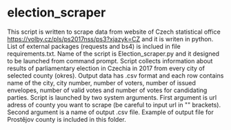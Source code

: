 # election_scraper
This script is written to scrape data from website of Czech statistical office https://volby.cz/pls/ps2017nss/ps3?xjazyk=CZ and it is writen in python.
List of external packages (requests and bs4) is inclued in file requirements.txt.
Name of the script is Election_scraper.py and it designed to be launched from command prompt.
Script collects information about results of parliamentary election in Czechia in 2017 from every city of selected county (okres).
Output data has .csv format and each row contains name of the city, city number, number of voters, number of issued envelopes, number of valid votes and number of votes for candidating parties.
Script is launched by two system arguments.
First argument is url adress of county you want to scrape (be careful to input url in "" brackets).
Second argument is a name of output .csv file.
Example of output file for Prostějov county is included in this folder.
